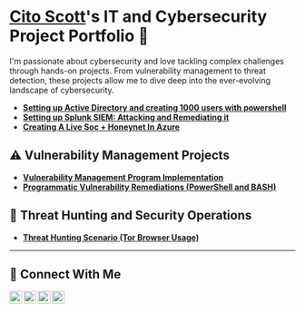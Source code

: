 # <a href="https://www.linkedin.com/in/citoscott/">Cito Scott</a>'s IT and Cybersecurity Project Portfolio 🔐

I'm passionate about cybersecurity and love tackling complex challenges through hands-on projects. From vulnerability management to threat detection, these projects allow me to dive deep into the ever-evolving landscape of cybersecurity.


- **[Setting up Active Directory and creating 1000 users with powershell](https://github.com/citoscott/ActiveDirectoryLab/blob/main/README.md)**
- **[Setting up Splunk SIEM: Attacking and Remediating it](https://github.com/citoscott/Splunk-SIEM/blob/main/README.md)**
- **[Creating A Live Soc + Honeynet In Azure](https://github.com/citoscott/SocHoneynet/blob/main/README.md)**

## ⚠️ Vulnerability Management Projects

- **[Vulnerability Management Program Implementation](https://github.com/citoscott/VulnerabilityManagementProgram)**
- **[Programmatic Vulnerability Remediations (PowerShell and BASH)](https://github.com/citoscott/programmatic-vulnerability-remediations/blob/main/README.md)**

## 🚨 Threat Hunting and Security Operations

- **[Threat Hunting Scenario (Tor Browser Usage)](https://github.com/citoscott/threat-hunting-scenario-tor)**

<hr/>

## 🤳 Connect With Me

[<img align="left" alt="___________ | YouTube" width="22px" src="https://cdn.jsdelivr.net/npm/simple-icons@v3/icons/youtube.svg" />][youtube]
[<img align="left" alt="___________ | Twitter" width="22px" src="https://cdn.jsdelivr.net/npm/simple-icons@v3/icons/twitter.svg" />][twitter]
[<img align="left" alt="___________ | LinkedIn" width="22px" src="https://cdn.jsdelivr.net/npm/simple-icons@v3/icons/linkedin.svg" />][linkedin]
[<img align="left" alt="___________ | Instagram" width="22px" src="https://cdn.jsdelivr.net/npm/simple-icons@v3/icons/instagram.svg" />][instagram]

[twitter]: https://twitter.com/
[youtube]: https://www.youtube.com/c/
[instagram]: https://www.instagram.com/
[linkedin]: https://linkedin.com/in/cito-scott-60b906123


